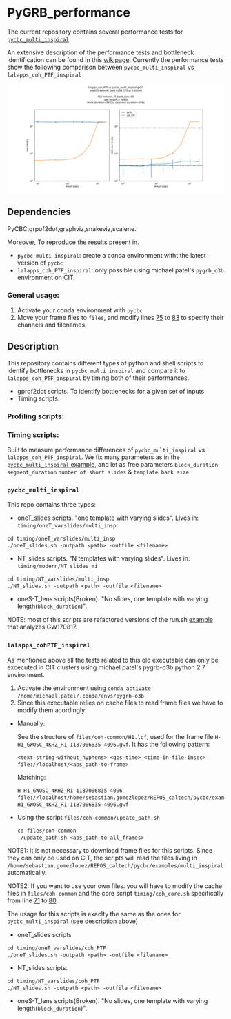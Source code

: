 # PyGRB_performance
The current repository contains several performance tests for [`pycbc_multi_inspiral`](https://github.com/gwastro/pycbc/blob/master/bin/pycbc_multi_inspiral).

An extensive description of the performance tests and bottleneck identification can be found in this [wikipage](https://github.com/sebastiangomezlopez/PyGRB_performance/wiki/LOG:-Performance-tests-and-Bottlenecks). Currently the performance tests show the following comparison between `pycbc_multi_inspiral` vs `lalapps_coh_PTF_inspiral`

![](results/mi_vs_coh.png)

## Dependencies 

PyCBC,grpof2dot,graphviz,snakeviz,scalene.

Moreover, To reproduce the results present in. 

- `pycbc_multi_inspiral`: create a conda environment witht the latest version of `pycbc`
- `lalapps_coh_PTF_inspiral`: only possible using michael patel's `pygrb_o3b` environment on CIT.

### General usage:
1. Activate your conda environment with `pycbc`
2. Move your frame files to `files`, and modify lines [75](https://github.com/sebastiangomezlopez/PyGRB_performance/blob/11914a55c8a905749f7097d2b9d6ed510226958d/timing/mi_core.sh#L75) to [83](https://github.com/sebastiangomezlopez/PyGRB_performance/blob/11914a55c8a905749f7097d2b9d6ed510226958d/timing/mi_core.sh#L83) to specify their channels and filenames.

## Description

This repository contains different types of python and shell scripts to identify bottlenecks in `pycbc_multi_inspiral` and  compare it to `lalapps_coh_PTF_inspiral` by timing both of their performances.

- gprof2dot scripts. To identify bottlenecks for a given set of inputs
- Timing scripts.

### Profiling scripts:

### Timing scripts:
Built to measure performance differences of `pycbc_multi_inspiral` vs `lalapps_coh_PTF_inspiral`. We fix many parameters as in the [`pycbc_multi_inspiral` example](https://github.com/gwastro/pycbc/blob/master/bin/pycbc_multi_inspiral), and let as free parameters `block_duration` `segment_duration` `number of short slides` & `template bank size`. 

### `pycbc_multi_inspiral`

This repo contains three types:

- oneT_slides scripts. "one template with varying slides". Lives in: `timing/oneT_varslides/multi_insp`:

 ```
 cd timing/oneT_varslides/multi_insp
 ./oneT_slides.sh -outpath <path> -outfile <filename>
 ```
 
- NT_slides scripts. "N templates with varying slides". Lives in: `timing/modern/NT_slides_mi`

 ```
 cd timing/NT_varslides/multi_insp
 ./NT_slides.sh -outpath <path> -outfile <filename>
 ```

- oneS-T_lens scripts(Broken). "No slides, one template with varying length(`block_duration`)".

NOTE: most of this scripts are refactored versions of the run.sh [example](https://github.com/gwastro/pycbc/blob/master/examples/multi_inspiral/run.sh) that analyzes GW170817.

### `lalapps_cohPTF_inspiral`

As mentioned above all the tests related to this old executable can only be excecuted in CIT clusters using michael patel's 
pygrb-o3b python 2.7 environment.

1. Activate the environment using `conda activate /home/michael.patel/.conda/envs/pygrb-o3b`
3. Since this executable relies on cache files to read frame files we have to modify them acordingly:
  - Manually:
      
      See the structure of `files/coh-common/H1.lcf`, used for the frame file `H-H1_GWOSC_4KHZ_R1-1187006835-4096.gwf`. It has the following pattern:
      ```
      <text-string-without_hyphens> <gps-time> <time-in-file-insec> file://localhost/<abs_path-to-frame>
      ```
      Matching:
      ```
      H H1_GWOSC_4KHZ_R1 1187006835 4096 file://localhost/home/sebastian.gomezlopez/REPOS_caltech/pycbc/examples/multi_inspiral/H-H1_GWOSC_4KHZ_R1-1187006835-4096.gwf
      ```
  - Using the script `files/coh-common/update_path.sh`
    ```
    cd files/coh-common
    ./update_path.sh <abs_path-to-all_frames>
    ```
NOTE1: It is not necessary to download frame files for this scripts. Since they can only be used on CIT, the scripts will read the files living in `/home/sebastian.gomezlopez/REPOS_caltech/pycbc/examples/multi_inspiral` automatically. 

NOTE2: If you want to use your own files. you will have to modify the cache files in `files/coh-common` and the core script `timing/coh_core.sh` specifically from line [71](https://github.com/sebastiangomezlopez/PyGRB_performance/blob/11914a55c8a905749f7097d2b9d6ed510226958d/timing/coh_core.sh#L74) to [80](https://github.com/sebastiangomezlopez/PyGRB_performance/blob/11914a55c8a905749f7097d2b9d6ed510226958d/timing/coh_core.sh#L80).


The usage for this scripts is exaclty the same as the ones for `pycbc_multi_inspiral` (see description above)

- oneT_slides scripts

 ```
 cd timing/oneT_varslides/coh_PTF
 ./oneT_slides.sh -outpath <path> -outfile <filename>
 ```
 
- NT_slides scripts. 

 ```
 cd timing/NT_varslides/coh_PTF
 ./NT_slides.sh -outpath <path> -outfile <filename>
 ```

- oneS-T_lens scripts(Broken). "No slides, one template with varying length(`block_duration`)".
